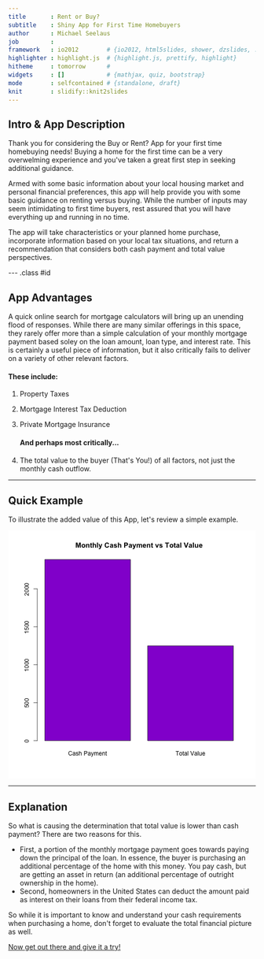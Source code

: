 ```yaml
---
title       : Rent or Buy?
subtitle    : Shiny App for First Time Homebuyers
author      : Michael Seelaus
job         : 
framework   : io2012        # {io2012, html5slides, shower, dzslides, ...}
highlighter : highlight.js  # {highlight.js, prettify, highlight}
hitheme     : tomorrow      # 
widgets     : []            # {mathjax, quiz, bootstrap}
mode        : selfcontained # {standalone, draft}
knit        : slidify::knit2slides
---
```


## Intro & App Description

Thank you for considering the Buy or Rent? App for your first time homebuying needs!  Buying a home 
for the first time can be a very overwelming experience and you've taken a great first step in seeking 
additional guidance.  
  
Armed with some basic information about your local housing market and personal financial preferences, 
this app will help provide you with some basic guidance on renting versus buying.  While the number 
of inputs may seem intimidating to first time buyers, rest assured that you will have everything 
up and running in no time.  
  
The app will take characteristics or your planned home purchase, incorporate information based on your 
local tax situations, and return a recommendation that considers both cash payment and total value 
perspectives.

--- .class #id 

## App Advantages

A quick online search for mortgage calculators will bring up an unending flood of responses.  While there 
are many similar offerings in this space, they rarely offer more than a simple calculation of your monthly 
mortgage payment based soley on the loan amount, loan type, and interest rate.  This is certainly a useful 
piece of information, but it also critically fails to deliver on a variety of other relevant factors.  
  
#### These include:  
1. Property Taxes
2. Mortgage Interest Tax Deduction
3. Private Mortgage Insurance
  
    #### And perhaps most critically...
4. The total value to the buyer (That's You!) of all factors, not just the monthly cash outflow.

---

## Quick Example

To illustrate the added value of this App, let's review a simple example.  
  
<img src="assets/fig/unnamed-chunk-1-1.png" title="plot of chunk unnamed-chunk-1" alt="plot of chunk unnamed-chunk-1" style="display: block; margin: auto;" />

---

## Explanation
So what is causing the determination that total value is lower than cash payment?  There are two reasons 
for this.  
* First, a portion of the monthly mortgage payment goes towards paying down the principal of the loan.  In 
essence, the buyer is purchasing an additional percentage of the home with this money.  You pay cash, but are 
getting an asset in return (an additional percentage of outright ownership in the home).  
* Second, homeowners in the United States can deduct the amount paid as interest on their loans from their 
federal income tax.  
  
So while it is important to know and understand your cash requirements when purchasing a home, don't forget 
to evaluate the total financial picture as well.  
  
[Now get out there and give it a try!](http://michaelseelaus.shinyapps.io/DataProducts_Coursera)
